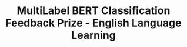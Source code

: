 <h1 align="center">MultiLabel BERT Classification<br <h3 align="center">Feedback Prize - English Language Learning</h3></h1>
